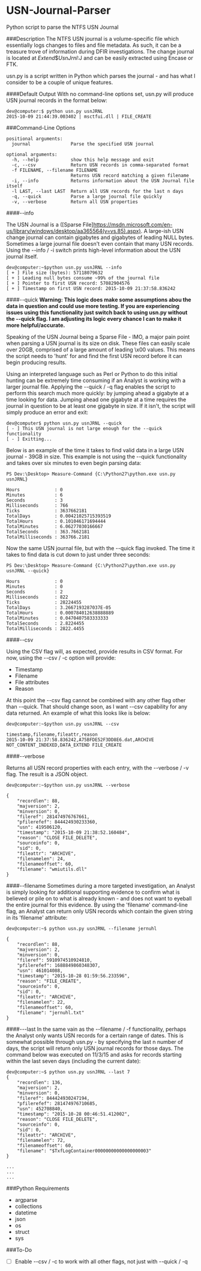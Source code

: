 # USN-Journal-Parser
Python script to parse the NTFS USN Journal

###Description
The NTFS USN journal is a volume-specific file which essentially logs changes to files and file metadata. As such, it can be a treasure trove of information during DFIR investigations. The change journal is located at $Extend\$UsnJrnl:$J and can be easily extracted using Encase or FTK.

usn.py is a script written in Python which parses the journal - and has what I consider to be a couple of unique features.

####Default Output
With no command-line options set, usn.py will produce USN journal records in the format below:

```
dev@computer:$ python usn.py usnJRNL
2015-10-09 21:44:39.003402 | msctfui.dll | FILE_CREATE
```

###Command-Line Options

```
positional arguments:
  journal               Parse the specified USN journal

optional arguments:
  -h, --help            show this help message and exit
  -c, --csv             Return USN records in comma-separated format
  -f FILENAME, --filename FILENAME
                        Returns USN record matching a given filename
  -i, --info            Returns information about the USN Journal file itself
  -l LAST, --last LAST  Return all USN records for the last n days
  -q, --quick           Parse a large journal file quickly
  -v, --verbose         Return all USN properties
```

####--info

The USN Journal is a ([Sparse File]https://msdn.microsoft.com/en-us/library/windows/desktop/aa365564(v=vs.85).aspx). A large-ish USN change journal can contain gigabytes and gigabytes of leading NULL bytes. Sometimes a large journal file doesn't even contain that many USN records. Using the --info / -i switch prints high-level information about the USN journal itself.

```
dev@computer:~$python usn.py usnJRNL --info
[ + ] File size (bytes): 57118079632
[ + ] Leading null bytes consume ~99% of the journal file
[ + ] Pointer to first USN record: 57082904576
[ + ] Timestamp on first USN record: 2015-10-09 21:37:58.836242

```

####--quick
**Warning: This logic does make some assumptions abou the data in question and could use more testing. If you are experiencing issues using this functionality just switch back to using usn.py without the --quick flag. I am adjusting its logic every chance I can to make it more helpful/accurate.**

Speaking of the USN Journal being a Sparse File - IMO, a major pain point when parsing a USN journal is its size on disk. These files can easily scale over 20GB, comprised of a large amount of leading \x00 values. This means the script needs to 'hunt' for and find the first USN record before it can begin producing results.

Using an interpreted language such as Perl or Python to do this initial hunting can be extremely time consuming if an Analyst is working with a larger journal file. Applying the --quick / -q flag enables the script to perform this search much more quickly: by jumping ahead a gigabyte at a time looking for data. Jumping ahead one gigabyte at a time requires the journal in question to be at least one gigabyte in size. If it isn't, the script will simply produce an error and exit:

```
dev@computer$ python usn.py usnJRNL --quick
[ - ] This USN journal is not large enough for the --quick functionality
[ - ] Exitting...
```

Below is an example of the time it takes to find valid data in a large USN journal - 39GB in size. This example is not using the --quick functionality and takes over six minutes to even begin parsing data:

```
PS Dev:\Desktop> Measure-Command {C:\Python27\python.exe usn.py usnJRNL}

Hours             : 0
Minutes           : 6
Seconds           : 3
Milliseconds      : 766
Ticks             : 3637662181
TotalDays         : 0.00421025715393519
TotalHours        : 0.101046171694444
TotalMinutes      : 6.06277030166667
TotalSeconds      : 363.7662181
TotalMilliseconds : 363766.2181
```

Now the same USN journal file, but with the --quick flag invoked. The time it takes to find data is cut down to just under three seconds:

```
PS Dev:\Desktop> Measure-Command {C:\Python27\python.exe usn.py usnJRNL --quick}

Hours             : 0
Minutes           : 0
Seconds           : 2
Milliseconds      : 822
Ticks             : 28224455
TotalDays         : 3.2667193287037E-05
TotalHours        : 0.000784012638888889
TotalMinutes      : 0.0470407583333333
TotalSeconds      : 2.8224455
TotalMilliseconds : 2822.4455
```

####--csv

Using the CSV flag will, as expected, provide results in CSV format. For now, using the --csv / -c option will provide:

* Timestamp
* Filename
* File attributes
* Reason

At this point the --csv flag cannot be combined with any other flag other than --quick. That should change soon, as I want --csv capability for any data returned. An example of what this looks like is below:

```
dev@computer:~$python usn.py usnJRNL --csv

timestamp,filename,fileattr,reason
2015-10-09 21:37:58.836242,A75BFDE52F3DD8E6.dat,ARCHIVE NOT_CONTENT_INDEXED,DATA_EXTEND FILE_CREATE
```

####--verbose

Returns all USN record properties with each entry, with the --verbose / -v flag. The result is a JSON object.

```
dev@computer:~$python usn.py usnJRNL --verbose

{
    "recordlen": 88, 
    "majversion": 2, 
    "minversion": 0, 
    "fileref": 281474976767661, 
    "pfilerefef": 844424930233360, 
    "usn": 419506120, 
    "timestamp": "2015-10-09 21:38:52.160484", 
    "reason": "CLOSE FILE_DELETE", 
    "sourceinfo": 0, 
    "sid": 0, 
    "fileattr": "ARCHIVE", 
    "filenamelen": 24, 
    "filenameoffset": 60, 
    "filename": "wmiutils.dll"
}
```

####--filename
Sometimes during a more targeted investigation, an Analyst is simply looking for additional supporting evidence to confirm what is believed or pile on to what is already known - and does not want to eyeball the entire journal for this evidence. By using the 'filename' command-line flag, an Analyst can return only USN records which contain the given string in its 'filename' attribute:

```
dev@computer:~$ python usn.py usnJRNL --filename jernuhl

{
    "recordlen": 88, 
    "majversion": 2, 
    "minversion": 0, 
    "fileref": 5910974510924810, 
    "pfilerefef": 1688849860348307, 
    "usn": 461014088, 
    "timestamp": "2015-10-28 01:59:56.233596", 
    "reason": "FILE_CREATE", 
    "sourceinfo": 0, 
    "sid": 0, 
    "fileattr": "ARCHIVE", 
    "filenamelen": 22, 
    "filenameoffset": 60, 
    "filename": "jernuhl.txt"
}
```

####---last
In the same vain as the --filename / -f functionality, perhaps the Analyst only wants USN records for a certain range of dates. This is somewhat possible through usn.py - by specifying the last n number of days, the script will return only USN journal records for those days. The command below was executed on 11/3/15 and asks for records starting within the last seven days (including the current date):

```
dev@computer:~$ python usn.py usnJRNL --last 7
{
    "recordlen": 136, 
    "majversion": 2, 
    "minversion": 0, 
    "fileref": 844424930247194, 
    "pfilerefef": 281474976710685, 
    "usn": 452708840, 
    "timestamp": "2015-10-28 00:46:51.412002", 
    "reason": "CLOSE FILE_DELETE", 
    "sourceinfo": 0, 
    "sid": 0, 
    "fileattr": "ARCHIVE", 
    "filenamelen": 72, 
    "filenameoffset": 60, 
    "filename": "$TxfLogContainer00000000000000000003"
}

...
...
...
```

###Python Requirements

* argparse
* collections
* datetime
* json
* os
* struct
* sys

###To-Do

- [ ] Enable --csv / -c to work with all other flags, not just with --quick / -q
